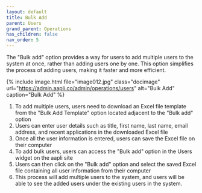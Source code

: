 ```yaml
---
layout: default
title: Bulk Add
parent: Users
grand_parent: Operations
has_children: false
nav_order: 5
---
```


The "Bulk add" option provides a way for users to add multiple users to the system at once, rather than adding users one by one. This option simplifies the process of adding users, making it faster and more efficient.

{% include image.html file="image012.jpg" class="docimage" url="https://admin.aapli.co/admin/operations/users" alt="Bulk Add" caption="Bulk Add" %}

1.	To add multiple users, users need to download an Excel file template from the "Bulk Add Template" option located adjacent to the "Bulk add" option
2.	Users can enter user details such as title, first name, last name, email address, and recent applications in the downloaded Excel file
3.	Once all the user information is entered, users can save the Excel file on their computer
4.	To add bulk users, users can access the "Bulk add" option in the Users widget on the aapli site
5.	Users can then click on the "Bulk add" option and select the saved Excel file containing all user information from their computer
6.	This process will add multiple users to the system, and users will be able to see the added users under the existing users in the system.
